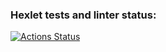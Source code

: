 ### Hexlet tests and linter status:
[![Actions Status](https://github.com/gmaslovdev/php-project-45/actions/workflows/hexlet-check.yml/badge.svg)](https://github.com/gmaslovdev/php-project-45/actions)